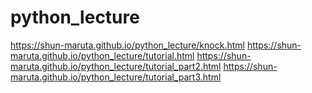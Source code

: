 # python_lecture
https://shun-maruta.github.io/python_lecture/knock.html
https://shun-maruta.github.io/python_lecture/tutorial.html
https://shun-maruta.github.io/python_lecture/tutorial_part2.html
https://shun-maruta.github.io/python_lecture/tutorial_part3.html
